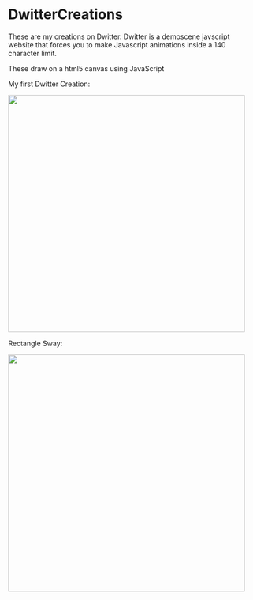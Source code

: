 # DwitterCreations
These are my creations on Dwitter. 
Dwitter is a demoscene javscript website that forces you to make Javascript animations inside a 140 character limit.

These draw on a html5 canvas using JavaScript

My first Dwitter Creation: 


<img src="https://github.com/EdwardDeaver/DwitterCreations/blob/master/media/firstdwittercreation.gif?raw=true" width="480" height="480"/>


Rectangle Sway: 

<img src="https://github.com/EdwardDeaver/DwitterCreations/blob/master/media/rectanglesway.gif?raw=true" width="480" height="480"/>

